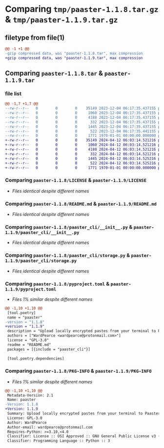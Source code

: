 # Comparing `tmp/paaster-1.1.8.tar.gz` & `tmp/paaster-1.1.9.tar.gz`

## filetype from file(1)

```diff
@@ -1 +1 @@
-gzip compressed data, was "paaster-1.1.8.tar", max compression
+gzip compressed data, was "paaster-1.1.9.tar", max compression
```

## Comparing `paaster-1.1.8.tar` & `paaster-1.1.9.tar`

### file list

```diff
@@ -1,7 +1,7 @@
--rw-r--r--   0        0        0    35149 2023-12-04 06:17:35.437155 paaster-1.1.8/LICENSE
--rw-r--r--   0        0        0     1060 2023-12-04 06:17:35.437155 paaster-1.1.8/README.md
--rw-r--r--   0        0        0     4188 2023-12-04 06:17:35.437155 paaster-1.1.8/paaster_cli/__init__.py
--rw-r--r--   0        0        0      332 2023-12-04 06:17:35.437155 paaster-1.1.8/paaster_cli/misc.py
--rw-r--r--   0        0        0     1445 2023-12-04 06:17:35.437155 paaster-1.1.8/paaster_cli/storage.py
--rw-r--r--   0        0        0      522 2023-12-04 06:17:35.441155 paaster-1.1.8/pyproject.toml
--rw-r--r--   0        0        0     1771 1970-01-01 00:00:00.000000 paaster-1.1.8/PKG-INFO
+-rw-r--r--   0        0        0    35149 2024-04-12 06:03:14.521216 paaster-1.1.9/LICENSE
+-rw-r--r--   0        0        0     1060 2024-04-12 06:03:14.521216 paaster-1.1.9/README.md
+-rw-r--r--   0        0        0     4188 2024-04-12 06:03:14.521216 paaster-1.1.9/paaster_cli/__init__.py
+-rw-r--r--   0        0        0      332 2024-04-12 06:03:14.521216 paaster-1.1.9/paaster_cli/misc.py
+-rw-r--r--   0        0        0     1445 2024-04-12 06:03:14.525216 paaster-1.1.9/paaster_cli/storage.py
+-rw-r--r--   0        0        0      522 2024-04-12 06:03:14.525216 paaster-1.1.9/pyproject.toml
+-rw-r--r--   0        0        0     1771 1970-01-01 00:00:00.000000 paaster-1.1.9/PKG-INFO
```

### Comparing `paaster-1.1.8/LICENSE` & `paaster-1.1.9/LICENSE`

 * *Files identical despite different names*

### Comparing `paaster-1.1.8/README.md` & `paaster-1.1.9/README.md`

 * *Files identical despite different names*

### Comparing `paaster-1.1.8/paaster_cli/__init__.py` & `paaster-1.1.9/paaster_cli/__init__.py`

 * *Files identical despite different names*

### Comparing `paaster-1.1.8/paaster_cli/storage.py` & `paaster-1.1.9/paaster_cli/storage.py`

 * *Files identical despite different names*

### Comparing `paaster-1.1.8/pyproject.toml` & `paaster-1.1.9/pyproject.toml`

 * *Files 1% similar despite different names*

```diff
@@ -1,10 +1,10 @@
 [tool.poetry]
 name = "paaster"
-version = "1.1.8"
+version = "1.1.9"
 description = "Upload locally encrypted pastes from your terminal to Paaster"
 authors = ["WardPearce <wardpearce@protonmail.com>"]
 license = "GPL-3.0"
 readme = "README.md"
 packages = [{include = "paaster_cli"}]
 
 [tool.poetry.dependencies]
```

### Comparing `paaster-1.1.8/PKG-INFO` & `paaster-1.1.9/PKG-INFO`

 * *Files 1% similar despite different names*

```diff
@@ -1,10 +1,10 @@
 Metadata-Version: 2.1
 Name: paaster
-Version: 1.1.8
+Version: 1.1.9
 Summary: Upload locally encrypted pastes from your terminal to Paaster
 License: GPL-3.0
 Author: WardPearce
 Author-email: wardpearce@protonmail.com
 Requires-Python: >=3.10,<4.0
 Classifier: License :: OSI Approved :: GNU General Public License v3 (GPLv3)
 Classifier: Programming Language :: Python :: 3
```

